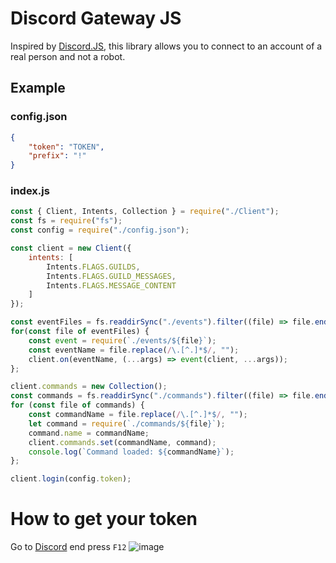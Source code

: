 # Discord Gateway JS
Inspired by [Discord.JS](https://github.com/discordjs/discord.js), this library allows you to connect to an account of a real person and not a robot.

## Example
### config.json
```json
{
    "token": "TOKEN",
    "prefix": "!"
}
```
### index.js
```js
const { Client, Intents, Collection } = require("./Client");
const fs = require("fs");
const config = require("./config.json");

const client = new Client({
    intents: [
        Intents.FLAGS.GUILDS,
        Intents.FLAGS.GUILD_MESSAGES,
        Intents.FLAGS.MESSAGE_CONTENT
    ]
});

const eventFiles = fs.readdirSync("./events").filter((file) => file.endsWith(".js"));
for(const file of eventFiles) {
    const event = require(`./events/${file}`);
    const eventName = file.replace(/\.[^.]*$/, "");
    client.on(eventName, (...args) => event(client, ...args));
};

client.commands = new Collection();
const commands = fs.readdirSync("./commands").filter((file) => file.endsWith(".js"));
for (const file of commands) {
    const commandName = file.replace(/\.[^.]*$/, "");
    let command = require(`./commands/${file}`);
    command.name = commandName;
    client.commands.set(commandName, command);
    console.log(`Command loaded: ${commandName}`);
};

client.login(config.token);
```
# How to get your token
Go to [Discord](https://discord.com/app) end press `F12`
![image](https://user-images.githubusercontent.com/93871422/215302448-d383114b-1b6d-4d8d-83c7-9e6b81b365c4.png)
